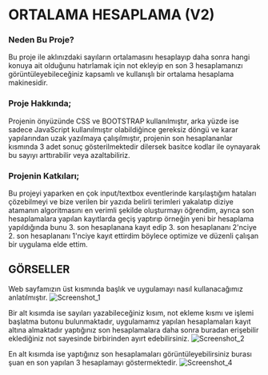 # ORTALAMA HESAPLAMA (V2)

### Neden Bu Proje?
Bu proje ile aklınızdaki sayıların ortalamasını hesaplayıp daha sonra hangi konuya ait olduğunu hatırlamak için not ekleyip en son 3 hesaplamanızı görüntüleyebileceğiniz kapsamlı ve kullanışlı bir ortalama hesaplama makinesidir.

### Proje Hakkında;
Projenin önyüzünde CSS ve BOOTSTRAP kullanılmıştır, arka yüzde ise sadece JavaScript kullanılmıştır olabildiğince gereksiz döngü ve karar yapılarından uzak yazılmaya çalışılmıştır,
projenin son hesaplananlar kısmında 3 adet sonuç gösterilmektedir dilersek basitce kodlar ile oynayarak bu sayıyı arttırabilir veya azaltabiliriz.

### Projenin Katkıları;
Bu projeyi yaparken en çok input/textbox eventlerinde karşılaştığım hataları çözebilmeyi ve bize verilen bir yazıda belirli terimleri yakalatıp diziye atamanın algoritmasını en verimli şekilde oluşturmayı öğrendim, ayrıca son hesaplamalara yapılan kayıtlarda geçiş yaptırıp örneğin yeni bir hesaplama yapıldığında bunu 3. son hesaplanana kayıt edip 3. son hesaplananı 2'nciye 2. son hesaplananı 1'nciye kayıt ettirdim böylece optimize ve düzenli çalışan bir uygulama elde ettim.

## GÖRSELLER

Web sayfamızın üst kısmında başlık ve uygulamayı nasıl kullanacağımız anlatılmıştır.
![Screenshot_1](https://github.com/diefulim/ortalama-hesaplama-v2/assets/130100393/7f491f7d-477f-449c-a6df-b1b0a04b6215)

Bir alt kısımda ise sayıları yazabileceğiniz kısım, not ekleme kısmı ve işlemi başlatma butonu bulunmaktadır, uygulamamız yapılan hesaplamaları kayıt altına almaktadır yaptığınız son hesaplamalara daha sonra buradan erişebilir eklediğiniz not sayesinde birbirinden ayırt edebilirsiniz.
![Screenshot_2](https://github.com/diefulim/ortalama-hesaplama-v2/assets/130100393/9f5a233a-a45f-4821-b2fb-c58287d41de1)

En alt kısımda ise yaptığınız son hesaplamaları görüntüleyebilirsiniz burası şuan en son yapılan 3 hesaplamayı göstermektedir.
![Screenshot_4](https://github.com/diefulim/ortalama-hesaplama-v2/assets/130100393/9eb1ca29-51fc-477b-9869-72bfc51b0db1)
